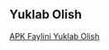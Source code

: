## Yuklab Olish
[APK Faylini Yuklab Olish]([https://github.com/QuvonchbekGafurov/Weather-jetpack-compose#:~:text=15%20hours%20ago-,app%2Ddebug.apk,-Add%20files%20via](https://github.com/QuvonchbekGafurov/Weather-jetpack-compose/blob/main/app-debug.apk))
